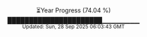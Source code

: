 <p align="center">
⏳Year Progress (74.04 %)<br>
██████████████████████▁▁▁▁▁▁▁▁ <br>
<sub>Updated: Sun, 28 Sep 2025 06:03:43 GMT</sub>
</p>

